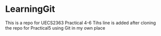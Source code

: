 # LearningGit
This is a repo for UECS2363 Practical 4-6
Tihs line is added after cloning the repo for Practical5
using Git in my own place
